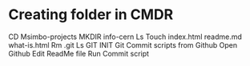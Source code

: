 # Creating folder in CMDR

CD Msimbo-projects
MKDIR info-cern
Ls
Touch index.html readme.md what-is.html
Rm .git
Ls
GIT INIT
Git Commit scripts from Github
Open Github
Edit ReadMe file
Run Commit script
